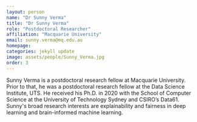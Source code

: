 ```yaml
---
layout: person
name: "Dr Sunny Verma"
title: "Dr Sunny Verma"
role: "Postdoctoral Researcher"
affiliation: "Macquarie University"
email: sunny.verma@mq.edu.au
homepage: 
categories: jekyll update
image: assets/people/Sunny_Verma.jpg
order: 3
---
```

Sunny Verma is a postdoctoral research fellow at Macquarie University. 
Prior to that, he was a postdoctoral research fellow at the Data Science Institute, UTS.  He received his Ph.D. in 2020 with the School of Computer Science at the University of Technology Sydney and CSIRO’s Data61. Sunny's broad research interests are explainability and fairness in deep learning and brain-informed machine learning. 
